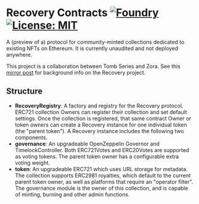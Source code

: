 # Recovery Contracts [![Foundry][foundry-badge]][foundry] [![License: MIT][license-badge]][license]

[foundry]: https://getfoundry.sh/
[foundry-badge]: https://img.shields.io/badge/Built%20with-Foundry-FFDB1C.svg
[license]: https://opensource.org/licenses/MIT
[license-badge]: https://img.shields.io/badge/License-MIT-blue.svg

A (preview of a) protocol for community-minted collections dedicated to existing NFTs on Ethereum. It is currently
unaudited and not deployed anywhere.

This project is a collaboration between Tomb Series and Zora. See this
[mirror post](https://mirror.xyz/cold.tombcouncil.eth/mdt3PIw8PZZ21dLA0OlEwb-1Nd3cMAWR5rFwphUiYxE) for background info
on the Recovery project.

## Structure

- **RecoveryRegistry**: A factory and registry for the Recovery protocol. ERC721 collection Owners can register their
  collection and set default settings. Once the collection is registered, that same contract Owner or token owners can
  create a Recovery instance for one individual token (the "parent token"). A Recovery instance includes the following
  two components.
- **governance**: An upgradeable OpenZeppelin Governor and TimelockController. Both ERC721Votes and ERC20Votes are
  supported as voting tokens. The parent token owner has a configurable extra voting weight.
- **token**: An upgradeable ERC721 which uses URL storage for metadata. The collection supports ERC2981 royalties, which
  default to the current parent token owner, as well as platforms that require an "operator filter". The governance
  module is the owner of this collection, and is capable of minting, burning and other admin functions.
